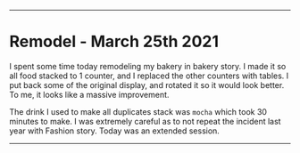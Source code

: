 
***

# Remodel - March 25th 2021

I spent some time today remodeling my bakery in bakery story. I made it so all food stacked to 1 counter, and I replaced the other counters with tables. I put back some of the original display, and rotated it so it would look better. To me, it looks like a massive improvement.

The drink I used to make all duplicates stack was `mocha` which took 30 minutes to make. I was extremely careful as to not repeat the incident last year with Fashion story. Today was an extended session.

***
